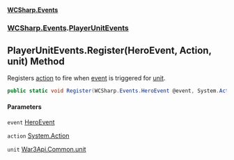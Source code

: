 #### [WCSharp.Events](index.md 'index')
### [WCSharp.Events](WCSharp.Events.md 'WCSharp.Events').[PlayerUnitEvents](WCSharp.Events.PlayerUnitEvents.md 'WCSharp.Events.PlayerUnitEvents')

## PlayerUnitEvents.Register(HeroEvent, Action, unit) Method

Registers [action](WCSharp.Events.PlayerUnitEvents.Register(WCSharp.Events.HeroEvent,System.Action,War3Api.Common.unit).md#WCSharp.Events.PlayerUnitEvents.Register(WCSharp.Events.HeroEvent,System.Action,War3Api.Common.unit).action 'WCSharp.Events.PlayerUnitEvents.Register(WCSharp.Events.HeroEvent, System.Action, War3Api.Common.unit).action') to fire when [event](WCSharp.Events.PlayerUnitEvents.Register(WCSharp.Events.HeroEvent,System.Action,War3Api.Common.unit).md#WCSharp.Events.PlayerUnitEvents.Register(WCSharp.Events.HeroEvent,System.Action,War3Api.Common.unit).event 'WCSharp.Events.PlayerUnitEvents.Register(WCSharp.Events.HeroEvent, System.Action, War3Api.Common.unit).event') is triggered for [unit](WCSharp.Events.PlayerUnitEvents.Register(WCSharp.Events.HeroEvent,System.Action,War3Api.Common.unit).md#WCSharp.Events.PlayerUnitEvents.Register(WCSharp.Events.HeroEvent,System.Action,War3Api.Common.unit).unit 'WCSharp.Events.PlayerUnitEvents.Register(WCSharp.Events.HeroEvent, System.Action, War3Api.Common.unit).unit').

```csharp
public static void Register(WCSharp.Events.HeroEvent @event, System.Action action, War3Api.Common.unit unit);
```
#### Parameters

<a name='WCSharp.Events.PlayerUnitEvents.Register(WCSharp.Events.HeroEvent,System.Action,War3Api.Common.unit).event'></a>

`event` [HeroEvent](WCSharp.Events.HeroEvent.md 'WCSharp.Events.HeroEvent')

<a name='WCSharp.Events.PlayerUnitEvents.Register(WCSharp.Events.HeroEvent,System.Action,War3Api.Common.unit).action'></a>

`action` [System.Action](https://docs.microsoft.com/en-us/dotnet/api/System.Action 'System.Action')

<a name='WCSharp.Events.PlayerUnitEvents.Register(WCSharp.Events.HeroEvent,System.Action,War3Api.Common.unit).unit'></a>

`unit` [War3Api.Common.unit](https://docs.microsoft.com/en-us/dotnet/api/War3Api.Common.unit 'War3Api.Common.unit')